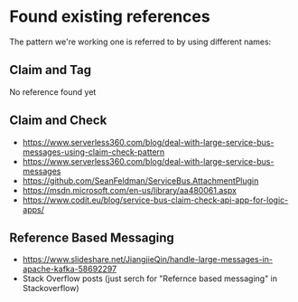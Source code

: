 # Found existing references

The pattern we're working one is referred to by using different names:

## Claim and Tag
No reference found yet

## Claim and Check 
- https://www.serverless360.com/blog/deal-with-large-service-bus-messages-using-claim-check-pattern
- https://www.serverless360.com/blog/deal-with-large-service-bus-messages
- https://github.com/SeanFeldman/ServiceBus.AttachmentPlugin
- https://msdn.microsoft.com/en-us/library/aa480061.aspx
- https://www.codit.eu/blog/service-bus-claim-check-api-app-for-logic-apps/

## Reference Based Messaging
- https://www.slideshare.net/JiangjieQin/handle-large-messages-in-apache-kafka-58692297 
- Stack Overflow posts (just serch for "Refernce based messaging" in Stackoverflow)